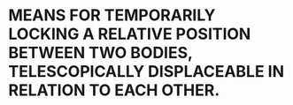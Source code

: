 # MEANS FOR TEMPORARILY LOCKING A RELATIVE POSITION BETWEEN TWO BODIES, TELESCOPICALLY DISPLACEABLE IN RELATION TO EACH OTHER.
